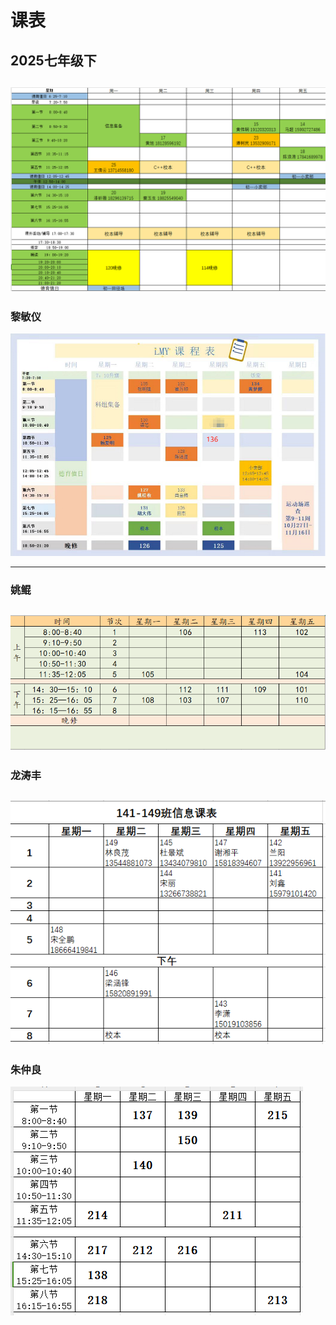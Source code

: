 


# 课表

## 2025七年级下
![输入图片说明](/imgs/2025-03-25/3QzhlmY4mX5V9jq4.png)
---

### 黎敏仪
![输入图片说明](/imgs/2025-03-25/002Vogu4Pr8z3B26.png)

---

### 姚鲲
![输入图片说明](/imgs/2025-03-25/yLQuNQ3lFEBC5gQH.png)
---

### 龙涛丰
![输入图片说明](/imgs/2025-03-25/WBMY1pXw3o2e3DOh.png)
---
### 朱仲良
![输入图片说明](/imgs/2025-03-25/QgpgLbEzivVMaOBX.png)

<!--stackedit_data:
eyJoaXN0b3J5IjpbLTI2OTYzMDgwXX0=
-->